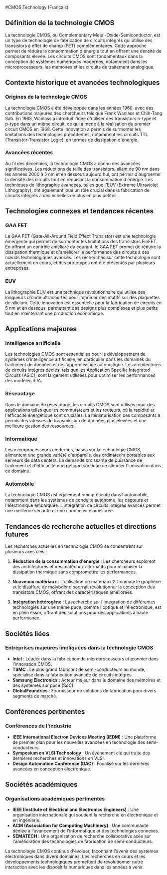 #CMOS Technology (Français)

## Définition de la technologie CMOS

La technologie CMOS, ou Complementary Metal-Oxide-Semiconductor, est un type de technologie de fabrication de circuits intégrés qui utilise des transistors à effet de champ (FET) complémentaires. Cette approche permet de réduire la consommation d'énergie tout en offrant une densité de composants élevée. Les circuits CMOS sont fondamentaux dans la conception de systèmes numériques modernes, notamment dans les microprocesseurs, les mémoires et les circuits de traitement analogique.

## Contexte historique et avancées technologiques

### Origines de la technologie CMOS

La technologie CMOS a été développée dans les années 1960, avec des contributions majeures des chercheurs tels que Frank Wanlass et Chih-Tang Sah. En 1963, Wanlass a introduit l'idée d'utiliser des transistors n-type et p-type dans un même circuit, ce qui a mené à la réalisation du premier circuit CMOS en 1968. Cette innovation a permis de surmonter les limitations des technologies précédentes, notamment les circuits TTL (Transistor-Transistor Logic), en termes de dissipation d'énergie.

### Avancées récentes

Au fil des décennies, la technologie CMOS a connu des avancées significatives. Les réductions de taille des transistors, allant de 90 nm dans les années 2000 à 5 nm et en dessous aujourd'hui, ont permis d'augmenter la densité des circuits tout en réduisant la consommation d'énergie. Les techniques de lithographie avancées, telles que l'EUV (Extreme Ultraviolet Lithography), ont également joué un rôle crucial dans la fabrication de circuits intégrés à des échelles de plus en plus petites.

## Technologies connexes et tendances récentes

### GAA FET

Le GAA FET (Gate-All-Around Field Effect Transistor) est une technologie émergente qui permet de surmonter les limitations des transistors FinFET. En offrant un contrôle amélioré du courant, le GAA FET promet de réduire la dissipation thermique et d'améliorer la performance des circuits à des nœuds technologiques avancés. Les recherches sur cette technologie sont actuellement en cours, et des prototypes ont été présentés par plusieurs entreprises.

### EUV

La lithographie EUV est une technique révolutionnaire qui utilise des longueurs d'onde ultracourtes pour imprimer des motifs sur des plaquettes de silicium. Cette innovation est essentielle pour la fabrication de circuits en 5 nm et en dessous, permettant des designs plus complexes et plus petits tout en maintenant une production économique.

## Applications majeures

### Intelligence artificielle

Les technologies CMOS sont essentielles pour le développement de systèmes d'intelligence artificielle, en particulier dans les domaines du traitement de données et de l'apprentissage automatique. Les architectures de circuits intégrés dédiés, tels que les Application Specific Integrated Circuits (ASIC), sont largement utilisées pour optimiser les performances des modèles d'IA.

### Réseautage

Dans le domaine du réseautage, les circuits CMOS sont utilisés pour des applications telles que les commutateurs et les routeurs, où la rapidité et l'efficacité énergétique sont cruciales. La miniaturisation des composants a permis des vitesses de transmission de données plus élevées et une meilleure gestion des ressources.

### Informatique

Les microprocesseurs modernes, basés sur la technologie CMOS, alimentent une grande variété d'appareils, des ordinateurs portables aux serveurs de data centers. La demande croissante de puissance de traitement et d'efficacité énergétique continue de stimuler l'innovation dans ce domaine.

### Automobile

La technologie CMOS est également omniprésente dans l'automobile, notamment dans les systèmes de conduite autonome, les capteurs et l'électronique embarquée. L'intégration de circuits intégrés avancés permet une meilleure sécurité et une connectivité améliorée.

## Tendances de recherche actuelles et directions futures

Les recherches actuelles en technologie CMOS se concentrent sur plusieurs axes clés :

1. **Réduction de la consommation d'énergie** : Les chercheurs explorent des architectures et des matériaux alternatifs pour minimiser la dissipation thermique sans compromettre les performances.
  
2. **Nouveaux matériaux** : L'utilisation de matériaux 2D comme le graphène et le disulfure de molybdène pourrait révolutionner la conception des transistors CMOS, offrant des caractéristiques améliorées.

3. **Intégration hétérogène** : La recherche sur l'intégration de différentes technologies sur une même puce, comme l'optique et l'électronique, est en plein essor, offrant des solutions pour des applications à haute performance.

## Sociétés liées

### Entreprises majeures impliquées dans la technologie CMOS

- **Intel** : Leader dans la fabrication de microprocesseurs et pionnier dans l'innovation CMOS.
- **TSMC** : Le plus grand fabricant de semi-conducteurs au monde, spécialisé dans la fabrication avancée de circuits intégrés.
- **Samsung Electronics** : Acteur majeur dans le domaine des mémoires et des systèmes sur puce (SoC).
- **GlobalFoundries** : Fournisseur de solutions de fabrication pour divers segments de marché.

## Conférences pertinentes

### Conférences de l'industrie

- **IEEE International Electron Devices Meeting (IEDM)** : Une plateforme de premier plan pour les nouvelles avancées en technologie des semi-conducteurs.
- **Symposium on VLSI Technology** : Un événement clé qui traite des dernières recherches et innovations en VLSI.
- **Design Automation Conference (DAC)** : Focalisé sur les dernières avancées en conception électronique.

## Sociétés académiques

### Organisations académiques pertinentes

- **IEEE (Institute of Electrical and Electronics Engineers)** : Une organisation internationale qui soutient la recherche en électronique et en ingénierie.
- **ACM (Association for Computing Machinery)** : Une communauté dédiée à l'avancement de l'informatique et des technologies connexes.
- **SEMATECH** : Une organisation de recherche collaborative axée sur l'amélioration des technologies de fabrication de semi-conducteurs.

La technologie CMOS continue d'évoluer, façonnant l'avenir des systèmes électroniques dans divers domaines. Les recherches en cours et les développements technologiques promettent de révolutionner notre interaction avec les dispositifs numériques dans les années à venir.
